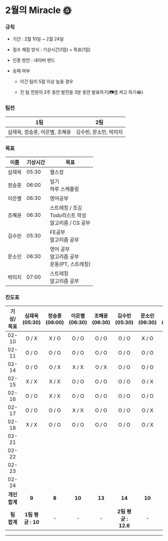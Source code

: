 # 2월의 Miracle 🌞

### 규칙

- 기간 : 2월 10일 ~ 2월 24일

- 점수 채점 방식 : 기상시간(1점) + 목표(1점)

- 인증 방안 : 네이버 밴드

- 승패 여부

  - 이긴 팀이 5점 이상 높을 경우

  - 진 팀 전원이 2주 동안 발전을 3분 동안 발표하기(📷캠 켜고 하기😂)



### 팀전

| 1팀                            | 2팀                    |
| ------------------------------ | ---------------------- |
| 심재욱, 정승훈, 이은별, 조혜윤 | 김수빈, 문소민, 박미지 |



### 목표

| 이름   | 기상시간 | 목표                                                         |
| ------ | -------- | ------------------------------------------------------------ |
| 심재욱 | 05:30    | 헬스장                                                       |
| 정승훈 | 06:00    | 일기<br />하루 스케쥴링                                      |
| 이은별 | 06:30    | 영어공부                                                     |
| 조혜윤 | 06:30    | 스트레칭 / 조깅<br />Todo리스트 작성<br />알고리즘 / CS 공부 |
| 김수빈 | 05:30    | FE공부<br />알고리즘 공부                                    |
| 문소민 | 06:30    | 영어 공부<br />알고리즘 공부<br />운동(PT, 스트레칭)         |
| 박미지 | 07:00    | 스트레칭<br />알고리즘 공부                                  |



### 진도표

|   기상/목표   |   심재욱(05:30)   | 정승훈(06:00) | 이은별(06:30) | 조혜윤(06:30) |    김수빈(05:30)    | 문소민(06:30) | 박미지(07:00) |
| :-----------: | :---------------: | :-----------: | :-----------: | :-----------: | :-----------------: | :-----------: | :-----------: |
|     02-10     |       O / X       |     X / O     |     O / O     |     O / O     |        O / O        |     X / O     |     O / O     |
|     02-11     |       O / O       |     O / O     |     O / O     |     O / O     |        O / O        |     O / O     |     O / O     |
|     02-14     |       O / O       |     O / X     |     X / X     |     O / X     |        O / O        |     O / O     |     O / O     |
|     02-15     |       X / X       |     X / X     |     O / O     |     O / O     |        O / O        |     O / X     |     O / O     |
|     02-16     |       O / O       |     X / X     |     O / O     |     O / O     |        O / O        |     O / O     |     O / O     |
|     02-17     |       O / O       |     O / O     |     X / X     |     O / O     |        O / O        |     O / X     |     O / O     |
|     02-18     |       X / X       |     O / O     |     O / O     |     O / O     |        O / O        |     O / X     |     O / O     |
|     02-21     |                   |               |               |               |                     |               |               |
|     02-22     |                   |               |               |               |                     |               |               |
|     02-23     |                   |               |               |               |                     |               |               |
|     02-24     |                   |               |               |               |                     |               |               |
| **개인 합계** |       **9**       |     **8**     |    **10**     |    **13**     |       **14**        |    **10**     |    **14**     |
|  **팀 합계**  | **1팀 평균 : 10** |       -       |       -       |       -       | **2팀 평균 : 12.6** |       -       |       -       |



---


